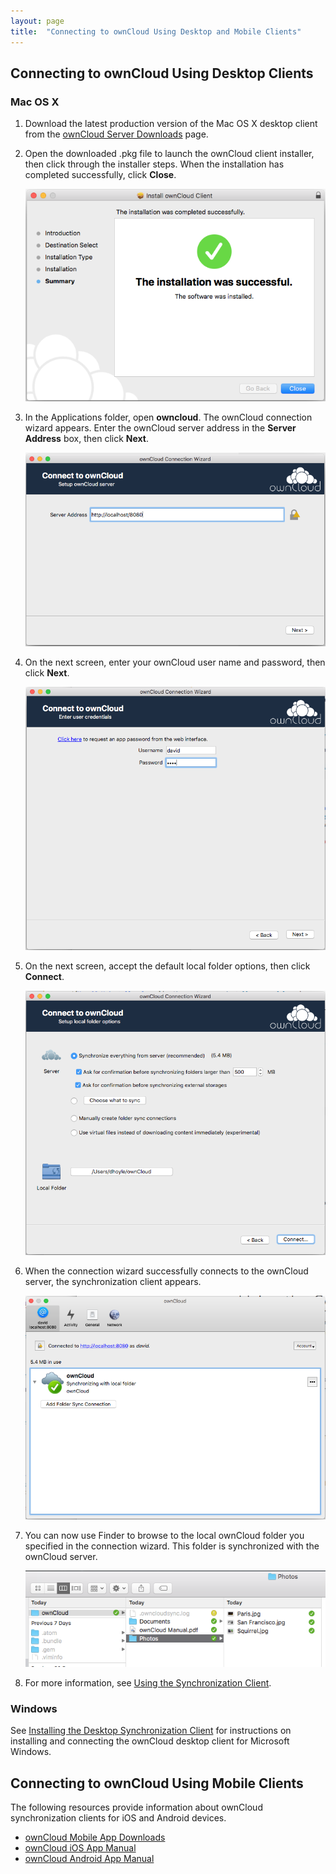 ```yaml
---
layout: page
title:  "Connecting to ownCloud Using Desktop and Mobile Clients"
---
```


## Connecting to ownCloud Using Desktop Clients

### Mac OS X

1. Download the latest production version of the Mac OS X desktop client from the [ownCloud Server Downloads](https://owncloud.org/download/) page.

2. Open the downloaded .pkg file to launch the ownCloud client installer, then click through the installer steps. When the installation has completed successfully, click **Close**.   

   ![Mac OS X install welcome](../images/mac-osx-install-successful.png)

3. In the Applications folder, open **owncloud**. The ownCloud connection wizard appears. Enter the ownCloud server address in the **Server Address** box, then click **Next**.

   ![Mac OS X install welcome](../images/owncloud-connection-wizard-server.png)

4. On the next screen, enter your ownCloud user name and password, then click **Next**.

   ![Mac OS X install welcome](../images/owncloud-connection-wizard-creds.png)

5. On the next screen, accept the default local folder options, then click **Connect**.

   ![Mac OS X install welcome](../images/owncloud-connection-wizard-local-sync.png)   

6. When the connection wizard successfully connects to the ownCloud server, the synchronization client appears.

   ![Mac OS X install welcome](../images/owncloud-snyc-client.png)

7. You can now use Finder to browse to the local ownCloud folder you specified in the connection wizard. This folder is synchronized with the ownCloud server.

   ![Mac OS X install welcome](../images/owncloud-local-folder.png)

8. For more information, see [Using the Synchronization Client](https://doc.owncloud.org/desktop/latest/navigating.html).


### Windows

See [Installing the Desktop Synchronization Client](https://doc.owncloud.org/desktop/latest/installing.html) for instructions on installing and connecting the ownCloud desktop client for Microsoft Windows.  

## Connecting to ownCloud Using Mobile Clients

The following resources provide information about ownCloud synchronization clients for iOS and Android devices.

* [ownCloud Mobile App Downloads](https://owncloud.org/download/#owncloud-mobile-apps)
* [ownCloud iOS App Manual](https://doc.owncloud.org/ios/ios_app.html)
* [ownCloud Android App Manual](https://doc.owncloud.org/android/android_app.html)
